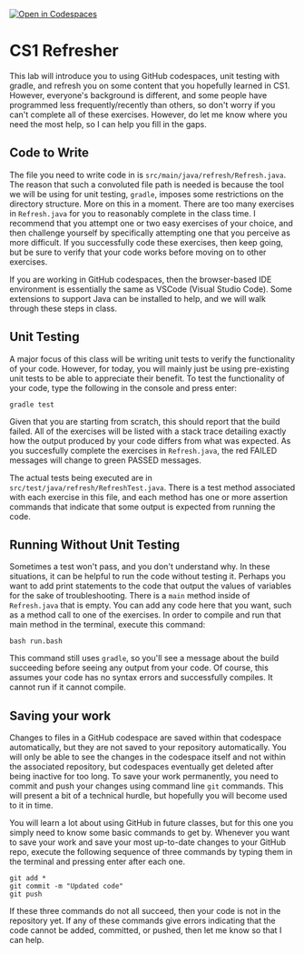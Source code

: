 [![Open in Codespaces](https://classroom.github.com/assets/launch-codespace-7f7980b617ed060a017424585567c406b6ee15c891e84e1186181d67ecf80aa0.svg)](https://classroom.github.com/open-in-codespaces?assignment_repo_id=15139221)
# CS1 Refresher

This lab will introduce you to using GitHub codespaces, unit testing with gradle, and refresh you on some content that you hopefully learned in CS1. However, everyone's background is different, and some people have programmed less frequently/recently than others, so don't worry if you can't complete all of these exercises. However, do let me know where you need the most help, so I can help you fill in the gaps.

## Code to Write

The file you need to write code in is `src/main/java/refresh/Refresh.java`. The reason that such a convoluted file path is needed is because the tool we will be using for unit testing, `gradle`, imposes some restrictions on the directory structure. More on this in a moment. There are too many exercises in `Refresh.java` for you to reasonably complete in the class time. I recommend that you attempt one or two easy exercises of your choice, and then challenge yourself by specifically attempting one that you perceive as more difficult. If you successfully code these exercises, then keep going, but be sure to verify that your code works before moving on to other exercises.

If you are working in GitHub codespaces, then the browser-based IDE environment is essentially the same as VSCode (Visual Studio Code). Some extensions to support Java can be installed to help, and we will walk through these steps in class.

## Unit Testing

A major focus of this class will be writing unit tests to verify the functionality of your code. However, for today, you will mainly just be using pre-existing unit tests to be able to appreciate their benefit. To test the functionality of your code, type the following in the console and press enter:
```
gradle test
```
Given that you are starting from scratch, this should report that the build failed. All of the exercises will be listed with a stack trace detailing exactly how the output produced by your code differs from what was expected. As you succesfully complete the exercises in `Refresh.java`, the red FAILED messages will change to green PASSED messages.

The actual tests being executed are in `src/test/java/refresh/RefreshTest.java`. There is a test method associated with each exercise in this file, and each method has one or more assertion commands that indicate that some output is expected from running the code.

## Running Without Unit Testing

Sometimes a test won't pass, and you don't understand why. In these situations, it can be helpful to run the code without testing it.
Perhaps you want to add print statements to the code that output the values of variables for the sake of troubleshooting. There is a
`main` method inside of `Refresh.java` that is empty. You can add any code here that you want, such as a method call to one of the
exercises. In order to compile and run that main method in the terminal, execute this command:
```
bash run.bash
```
This command still uses `gradle`, so you'll see a message about the build succeeding before seeing any output from your
code. Of course, this assumes your code has no syntax errors and successfully compiles. It cannot run if it cannot compile.

## Saving your work

Changes to files in a GitHub codespace are saved within that codespace automatically, but they are not saved to your repository automatically. You will only be able to see the changes in the codespace itself and not within the associated repository, but codespaces eventually get deleted after being inactive for too long. To save your work permanently, you need to commit and push your changes using command line `git` commands. This will present a bit of a technical hurdle, but hopefully you will become used to it in time.

You will learn a lot about using GitHub in future classes, but for this one you simply need to know some basic commands to get by. Whenever you want to save your work and save your most up-to-date changes to your GitHub repo, execute the following sequence of three commands by typing them in the terminal and pressing enter after each one.

```
git add *
git commit -m "Updated code"
git push
```

If these three commands do not all succeed, then your code is not in the repository yet. If any of these commands give errors indicating that the code cannot be added, committed, or pushed, then let me know so that I can help.
